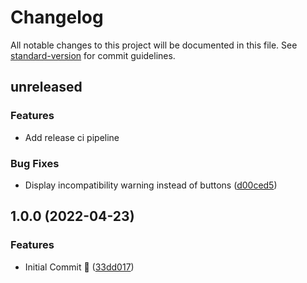 # Changelog

All notable changes to this project will be documented in this file. See [standard-version](https://github.com/conventional-changelog/standard-version) for commit guidelines.

## unreleased

### Features

-   Add release ci pipeline

### Bug Fixes

-   Display incompatibility warning instead of buttons ([d00ced5](https://github.com/aMediocreDad/fvtt-cms/commit/d00ced5a972033840d66ad192e8ef6d5f03c7df8))

## 1.0.0 (2022-04-23)

### Features

-   Initial Commit :rocket: ([33dd017](https://github.com/aMediocreDad/fvtt-cms/commit/33dd0172a6d8107af9702fbe0b7a058374eae71e))
